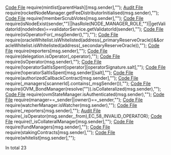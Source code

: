 [Code File](../repos/2021-05-zer0-zns/ZNS/contracts/upgrade-test-mocks/distribution/ZNSSubRegistrarMock.sol#L92)
require(mintlist[parentHash][msg.sender],"");
[Audit File](../auditsDownloads/2023-01-rocket-pool-atlas-v1.2.md#L1916)
require(rocketNodeManager.getFeeDistributorInitialised(msg.sender),"");
[Code File](../repos/2023-01-rocket-pool-atlas-v1.2/rocketpool/contracts/contract/minipool/RocketMinipoolDelegate.sol#L608)
require(!memberScrubVotes[msg.sender],"");
[Code File](../repos/2020-10-skale-network/skale-manager/contracts/Nodes.sol#L926)
require(isNodeExist(sender,"")||hasRole(NODE_MANAGER_ROLE,"")||getValidatorId(nodeIndex)==validatorService.getValidatorId(sender),"");
[Code File](../repos/2020-10-skale-network/skale-manager/contracts/thirdparty/openzeppelin/ERC777.sol#L242)
require(isOperatorFor(_msgSender(),""),"");
[Code File](../repos/2021-05-zer0-zbanc/zBanc/solidity/contracts/converter/types/liquidity-pool-v2/LiquidityPoolV2Converter.sol#L114)
require(oracleWhitelist.isWhitelisted(address(_primaryReserveOracle))&&oracleWhitelist.isWhitelisted(address(_secondaryReserveOracle)),"");
[Code File](../repos/2021-05-zer0-zbanc/zBanc/solidity/contracts/bancorx/BancorX.sol#L185)
require(reporters[msg.sender],"");
[Code File](../repos/2023-03-eigenlabs-eigenlayer/eigenlayer-contracts/script/whitelist/delegationFaucet/DelegationFaucet.sol#L58)
require(delegation.isOperator(_operator),"");
[Code File](../repos/2023-03-eigenlabs-eigenlayer/eigenlayer-contracts/src/contracts/core/DelegationManager.sol#L121)
require(isOperator(msg.sender),"");
[Code File](../repos/2023-03-eigenlabs-eigenlayer/eigenlayer-contracts/src/contracts/core/AVSDirectory.sol#L73)
require(!operatorSaltIsSpent[operator][operatorSignature.salt],"");
[Code File](../repos/2023-03-eigenlabs-eigenlayer/eigenlayer-contracts/src/contracts/core/AVSDirectory.sol#L134)
require(!operatorSaltIsSpent[msg.sender][salt],"");
[Code File](../repos/2022-07-notional-finance/contracts-v2/contracts/external/actions/BatchAction.sol#L205)
require(authorizedCallbackContract[msg.sender],"");
[Code File](../repos/2022-11-forta-delegated-staking/forta-contracts/contracts/components/_old/scanners/ScannerRegistry_0_1_0.sol#L2294)
require(_managers[scannerId].contains(_msgSender()),"");
[Code File](../repos/2021-03-optimism-safetychecker/contracts/contracts/optimistic-ethereum/OVM/chain/OVM_StateCommitmentChain.sol#L140)
require(iOVM_BondManager(resolve("")).isCollateralized(msg.sender),"");
[Code File](../repos/2021-03-optimism-safetychecker/contracts/contracts/optimistic-ethereum/OVM/execution/OVM_ExecutionManager.sol#L180)
require(ovmStateManager.isAuthenticated(msg.sender),"");
[Code File](../repos/2021-03-pooltogether-pods/pods-v3-contracts/contracts/Pod.sol#L122)
require(manager==_sender||owner()==_sender,"");
[Code File](../repos/2021-07-connext-nxtp-noncustodial-xchain-transfer-protocol/nxtp/packages/deployments/contracts/contracts/messaging/WatcherClient.sol#L38)
require(watcherManager.isWatcher(msg.sender),"");
[Code File](../repos/2020-06-bancor-v2-amm-security-audit/contracts-solidity/contracts/bancorx/BancorX.sol#L148)
require(_reporters[msg.sender],"");
[Audit File](../auditsDownloads/2020-06-amp.md#L512)
require(_isOperator(msg.sender,_from),EC_58_INVALID_OPERATOR);
[Code File](../repos/2020-06-amp/amp-token-contracts/contracts/Amp.sol#L988)
require(!_isCollateralManager[msg.sender],"");
[Code File](../repos/2020-07-mstable-1.1/mStable-contracts/contracts/rewards/RewardsDistributor.sol#L33)
require(fundManagers[msg.sender],"");
[Code File](../repos/2020-07-mstable-1.1/mStable-contracts/contracts/z_mocks/governance/MockEmissionController.sol#L33)
require(stakingContracts[msg.sender],"");
[Code File](../repos/2020-07-mstable-1.1/mStable-contracts/contracts/z_mocks/masset/MockPlatformIntegration.sol#L42)
require(whitelist[msg.sender],"");

In total 23